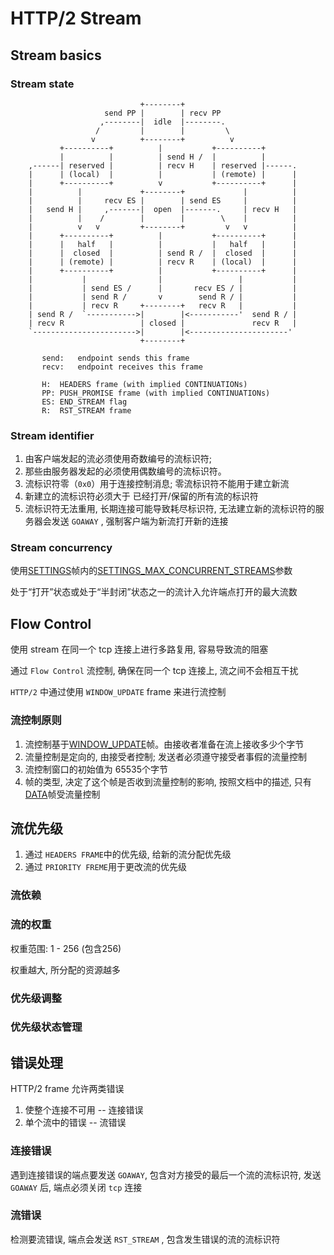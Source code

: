 # HTTP/2 Stream

## Stream basics

### Stream state

```
                             +--------+
                     send PP |        | recv PP
                    ,--------|  idle  |--------.
                   /         |        |         \
                  v          +--------+          v
           +----------+          |           +----------+
           |          |          | send H /  |          |
    ,------| reserved |          | recv H    | reserved |------.
    |      | (local)  |          |           | (remote) |      |
    |      +----------+          v           +----------+      |
    |          |             +--------+             |          |
    |          |     recv ES |        | send ES     |          |
    |   send H |     ,-------|  open  |-------.     | recv H   |
    |          |    /        |        |        \    |          |
    |          v   v         +--------+         v   v          |
    |      +----------+          |           +----------+      |
    |      |   half   |          |           |   half   |      |
    |      |  closed  |          | send R /  |  closed  |      |
    |      | (remote) |          | recv R    | (local)  |      |
    |      +----------+          |           +----------+      |
    |           |                |                 |           |
    |           | send ES /      |       recv ES / |           |
    |           | send R /       v        send R / |           |
    |           | recv R     +--------+   recv R   |           |
    | send R /  `----------->|        |<-----------'  send R / |
    | recv R                 | closed |               recv R   |
    `----------------------->|        |<----------------------'
                             +--------+

       send:   endpoint sends this frame
       recv:   endpoint receives this frame

       H:  HEADERS frame (with implied CONTINUATIONs)
       PP: PUSH_PROMISE frame (with implied CONTINUATIONs)
       ES: END_STREAM flag
       R:  RST_STREAM frame

```

### Stream identifier

1. 由客户端发起的流必须使用奇数编号的流标识符; 
2. 那些由服务器发起的必须使用偶数编号的流标识符。
3. 流标识符零（`0x0`）用于连接控制消息; 零流标识符不能用于建立新流
4. 新建立的流标识符必须大于 已经打开/保留的所有流的标识符
5. 流标识符无法重用, 长期连接可能导致耗尽标识符, 无法建立新的流标识符的服务器会发送 `GOAWAY` , 强制客户端为新流打开新的连接

### Stream concurrency

使用[SETTINGS](https://httpwg.org/specs/rfc7540.html#SETTINGS)帧内的[SETTINGS_MAX_CONCURRENT_STREAMS](https://httpwg.org/specs/rfc7540.html#SETTINGS_MAX_CONCURRENT_STREAMS)参数

处于“打开”状态或处于“半封闭”状态之一的流计入允许端点打开的最大流数

## Flow Control

使用 stream 在同一个 tcp 连接上进行多路复用,  容易导致流的阻塞

通过 `Flow Control` 流控制, 确保在同一个 tcp 连接上, 流之间不会相互干扰

`HTTP/2` 中通过使用 `WINDOW_UPDATE` frame 来进行流控制

### 流控制原则

1. 流控制基于[WINDOW_UPDATE](https://httpwg.org/specs/rfc7540.html#WINDOW_UPDATE)帧。由接收者准备在流上接收多少个字节
2. 流量控制是定向的, 由接受者控制; 发送者必须遵守接受者事假的流量控制
3. 流控制窗口的初始值为 65535个字节
4. 帧的类型, 决定了这个帧是否收到流量控制的影响, 按照文档中的描述, 只有[DATA](https://httpwg.org/specs/rfc7540.html#DATA)帧受流量控制

## 流优先级

1. 通过 `HEADERS FRAME`中的优先级, 给新的流分配优先级
2. 通过 `PRIORITY FREME`用于更改流的优先级

### 流依赖

### 流的权重

权重范围: 1 - 256 (包含256)

权重越大, 所分配的资源越多

### 优先级调整

### 优先级状态管理



## 错误处理

HTTP/2 frame 允许两类错误

1. 使整个连接不可用 -- 连接错误
2. 单个流中的错误  -- 流错误

### 连接错误

遇到连接错误的端点要发送 `GOAWAY`, 包含对方接受的最后一个流的流标识符, 发送 `GOAWAY` 后, 端点必须关闭 `tcp` 连接

### 流错误

检测要流错误, 端点会发送 `RST_STREAM` , 包含发生错误的流的流标识符













































